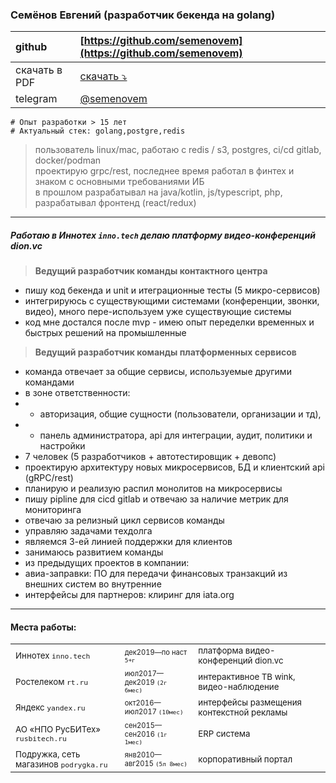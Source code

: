 ### Семёнов Евгений (разработчик бекенда на golang)

| github        | [https://github.com/semenovem](https://github.com/semenovem)          |
|:--------------|:----------------------------------------------------------------------|
| скачать в PDF | [скачать ⤵️](https://github.com/semenovem/whoami/raw/main/resume.pdf) |
| telegram      | [@semenovem](https://t.me/semenovem)                                  |

```
# Опыт разработки > 15 лет
# Актуальный стек: golang,postgre,redis
```
> пользователь linux/mac, работаю с redis / s3, postgres, ci/cd gitlab, docker/podman  
> проектирую grpc/rest, последнее время работал в финтех и знаком с основными требованиями ИБ  
> в прошлом разрабатывал на java/kotlin, js/typescript, php, разрабатывал фронтенд (react/redux)  
<hr />

##### Работаю в Иннотех `inno.tech` делаю платформу видео-конференций dion.vc
> **Ведущий разработчик команды контактного центра**  
- пишу код бекенда и unit и итеграционные тесты (5 микро-сервисов)  
- интегрируюсь с существующими системами (конференции, звонки, видео), много пере-используем уже существующие системы
- код мне достался после mvp - имею опыт переделки временных и быстрых решений на промышленные  
  

> **Ведущий разработчик команды платформенных сервисов**
- команда отвечает за общие сервисы, используемые другими командами
- в зоне ответственности: 
- - авторизация, общие сущности (пользователи, организации и тд),
- - панель администратора, api для интеграции, аудит, политики и настройки
- 7 человек (5 разработчиков + автотестировщик + девопс)
- проектирую архитектуру новых микросервисов, БД и клиентский api (gRPC/rest) 
- планирую и реализую распил монолитов на микросервисы
- пишу pipline для cicd gitlab и отвечаю за наличие метрик для мониторинга
- отвечаю за релизный цикл сервисов команды 
- управляю задачами техдолга
- являемся 3-ей линией поддержки для клиентов
- занимаюсь развитием команды
- из предыдущих проектов в компании:
- авиа-заправки: ПО для передачи финансовых транзакций из внешних систем во внутренние
- интерфейсы для партнеров: клиринг для iata.org


<hr />  

#### Места работы:

|                                             |                                       |                                                                       |
|---------------------------------------------|:--------------------------------------|:----------------------------------------------------------------------|
| <sub>Иннотех `inno.tech`                    | <sub><sub>дек2019—по наст `5+г`       | <sub>платформа видео-конференций dion.vc |
| <sub>Ростелеком `rt.ru`                     | <sub><sub>июл2017—дек2019 `(2г 6мес)` | <sub>интерактивное ТВ wink, видео-наблюдение                          |
| <sub>Яндекс `yandex.ru`                     | <sub><sub>окт2016—июл2017 `(10мес)`   | <sub>интерфейсы размещения контекстной рекламы                        |
| <sub>АО «НПО РусБИТех» `rusbitech.ru`       | <sub><sub>сен2015—сен2016 `(1г 1мес)` | <sub>ERP система                                                      |           
| <sub>Подружка, сеть магазинов `podrygka.ru` | <sub><sub>янв2010—авг2015 `(5л 8мес)` | <sub>корпоративный портал                                             |

